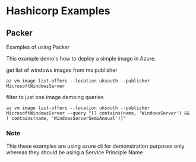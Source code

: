 # Hashicorp Examples


## Packer
Examples of using Packer 

This example demo's how to deploy a simple image in Azure.


get list of windows images from ms publisher

    az vm image list-offers --location uksouth --publisher MicrosoftWindowsServer


filter to just one image demoing queries

    az vm image list-offers --location uksouth --publisher MicrosoftWindowsServer --query "[? contains(name, 'WindowsServer') && ! contains(name, 'WindowsServerSemiAnnual')]"


### Note 
This these examples are using azure cli for demonstration purposes only whereas they should be using a Service Principle Name